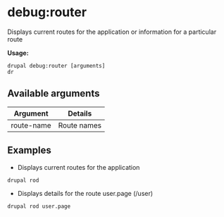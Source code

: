 # debug:router
Displays current routes for the application or information for a particular route

**Usage:**
```
drupal debug:router [arguments]
dr
```

## Available arguments
Argument | Details
---------|-------------
route-name | Route names

## Examples
* Displays current routes for the application
```
drupal rod
```
* Displays details for the route user.page (/user)
```
drupal rod user.page
```
